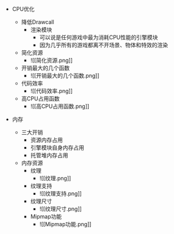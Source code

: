 
- CPU优化
	- 降低Drawcall
		- 渲染模块
			- 可以说是任何游戏中最为消耗CPU性能的引擎模块
			- 因为几乎所有的游戏都离不开场景、物体和特效的渲染
	- 简化资源
		- ![[简化资源.png]]
	- 开销最大的几个函数
		- ![[开销最大的几个函数.png]]
	- 代码效率
		- ![[代码效率.png]]
	- 高CPU占用函数
		- ![[高CPU占用函数.png]]

- 内存
	- 三大开销
		- 资源内存占用
		- 引擎模块自身内存占用
		- 托管堆内存占用
	- 内存资源
		- 纹理
			- ![[纹理.png]]
		- 纹理支持
			- ![[纹理支持.png]]
		- 纹理尺寸
			- ![[纹理尺寸.png]]
		- Mipmap功能
			- ![[Mipmap功能.png]]

